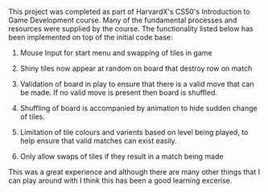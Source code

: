 This project was completed as part of HarvardX's CS50's Introduction to Game Development course. Many of the fundamental processes and resources were
supplied by the course. The functionality listed below has been implemented on top of the initial code base:

1. Mouse Input for start menu and swapping of tiles in game

2. Shiny tiles now appear at random on board that destroy row on match

3. Validation of board in play to ensure that there is a valid move that can be made. If no valid move is present then board is shuffled.

4. Shuffling of board is accompanied by animation to hide sudden change of tiles.

5. Limitation of tile colours and varients based on level being played, to help ensure that valid matches can exist easily.

6. Only allow swaps of tiles if they result in a match being made


This was a great experience and although there are many other things that I can play around with I think this has been a good learning excerise.